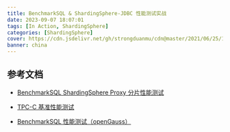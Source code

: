 ```yaml
---
title: BenchmarkSQL & ShardingSphere-JDBC 性能测试实战
date: 2023-09-07 18:07:01
tags: [In Action, ShardingSphere]
categories: [ShardingSphere]
cover: https://cdn.jsdelivr.net/gh/strongduanmu/cdn@master/2021/06/25/1624608310.png
banner: china
---
```




## 参考文档

* [BenchmarkSQL ShardingSphere Proxy 分片性能测试](https://shardingsphere.apache.org/document/current/cn/test-manual/performance-test/benchmarksql-proxy-sharding-test/)

* [TPC-C 基准性能测试](https://book.tidb.io/session4/chapter3/tpc-c.html)

* [BenchmarkSQL 性能测试（openGauss）](https://www.modb.pro/db/44107)
